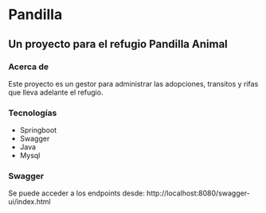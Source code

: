 # Pandilla
## Un proyecto para el refugio Pandilla Animal

### Acerca de 
Este proyecto es un gestor para administrar las adopciones, transitos y rifas que lleva adelante el refugio. 

### Tecnologías
- Springboot
- Swagger
- Java
- Mysql

### Swagger
Se puede acceder a los endpoints desde: http://localhost:8080/swagger-ui/index.html